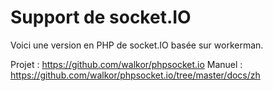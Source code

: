 # Support de socket.IO

Voici une version en PHP de socket.IO basée sur workerman.

Projet : https://github.com/walkor/phpsocket.io
Manuel : https://github.com/walkor/phpsocket.io/tree/master/docs/zh
